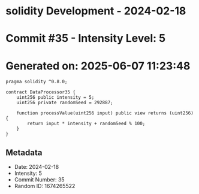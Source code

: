 ﻿# solidity Development - 2024-02-18
# Commit #35 - Intensity Level: 5
# Generated on: 2025-06-07 11:23:48
```solidity
pragma solidity ^0.8.0;

contract DataProcessor35 {
    uint256 public intensity = 5;
    uint256 private randomSeed = 292887;

    function processValue(uint256 input) public view returns (uint256) {
        return input * intensity + randomSeed % 100;
    }
}
```
## Metadata
- Date: 2024-02-18
- Intensity: 5
- Commit Number: 35
- Random ID: 1674265522
